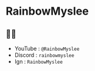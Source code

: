 # RainbowMyslee
## 🌈💊
- YouTube : `@RainbowMyslee`
- Discord : `rainbowmyslee`
- Ign : `RainbowMyslee`
